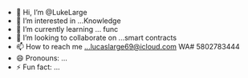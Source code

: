 - 👋 Hi, I’m @LukeLarge
- 👀 I’m interested in ...Knowledge 
- 🌱 I’m currently learning ... func
- 💞️ I’m looking to collaborate on ...smart contracts
- 📫 How to reach me ...lucaslarge69@icloud.com WA# 5802783444
- 😄 Pronouns: ...
- ⚡ Fun fact: ...

<!---
LukeLarge/LukeLarge is a ✨ special ✨ repository because its `README.md` (this file) appears on your GitHub profile.
You can click the Preview link to take a look at your changes.
--->
